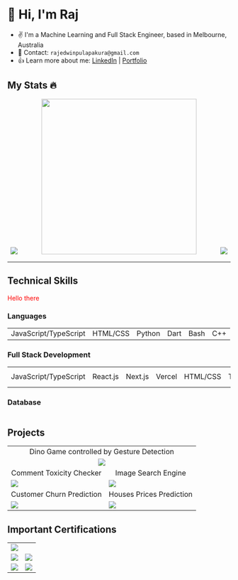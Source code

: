 # 👋 Hi, I'm Raj

- ✌️ I'm a Machine Learning and Full Stack Engineer, based in Melbourne, Australia
- 📨 Contact: `rajedwinpulapakura@gmail.com`
- 👍 Learn more about me: [LinkedIn](https://www.linkedin.com/in/raj-pulapakura-9b2348234/) | [Portfolio](https://www.rajpulapakura.com)

## My Stats 🔥
<div align="center">
<!--   <div> -->
    <img  src="https://github-readme-stats.vercel.app/api?username=raj-pulapakura&show_icons=true&theme=radical" />
    <img style="margin:0px 50px" width="350px" src="https://github-readme-stats.vercel.app/api/top-langs/?username=raj-pulapakura&layout=compact&theme=radical"/>
<!--   </div> -->
  <img src="https://github-readme-streak-stats.herokuapp.com/?user=raj-pulapakura&theme=radical" />
</div>

---


## Technical Skills

<div style="color:red;">Hello there</div>

<table>
  <tr>
    <h3>Languages</h3>
  </tr>
  <tr>
    <td>JavaScript/TypeScript</td>
    <td>HTML/CSS</td>
    <td>Python</td>
    <td>Dart</td>
    <td>Bash</td>
    <td>C++</td>
</tr>
</table>

<table>
  <tr>
    <h3>Full Stack Development</h3>
  </tr>
  <tr>
    <td>JavaScript/TypeScript</td>
    <td>React.js</td>
    <td>Next.js</td>
    <td>Vercel</td>
    <td>HTML/CSS</td>
    <td>Tailwind</td>
    <td>Material UI</td>
    <td>Redux/Zustand</td>
    <td>Node.js/REST APIs/FastAPI/Flask</td>
    <td>Express.js</td>
    <td>GraphQL/ApolloGraphQL</td>
    <td>TypeORM</td>
  </tr>
</table>

<table>
  <tr>
    <h3>Database</h3>
  </tr>
  <tr>
  
  </tr>
</table>
  
## Projects

<table border="0">
 <tr>
    <td colspan="2" align="center">Dino Game controlled by Gesture Detection</td>
 </tr>
 <tr>
    <td colspan="2" align="center"><img src="https://github.com/raj-pulapakura/raj-pulapakura/assets/87762282/8939495e-86cf-4e88-b648-01fbad891a27" /></td>
 </tr>
   <tr>
    <td align="center">Comment Toxicity Checker</td>
    <td align="center">Image Search Engine</td>
 </tr>
 <tr>
    <td><img src="https://github.com/raj-pulapakura/raj-pulapakura/assets/87762282/5913fe56-4c8e-4e69-8b44-ffe6281f4353" /></td>
    <td><img src="https://github.com/raj-pulapakura/raj-pulapakura/assets/87762282/d9fa78ec-b307-4522-876d-d9062c65f772" /></td>
 </tr>
 <tr>
    <td align="center">Customer Churn Prediction</td>
    <td align="center">Houses Prices Prediction</td>
 </tr>
 <tr>
    <td><img src="https://github.com/raj-pulapakura/raj-pulapakura/assets/87762282/b9da2432-cea5-4a55-ad0f-dca974ada9bd" /></td>
    <td><img src="https://github.com/raj-pulapakura/raj-pulapakura/assets/87762282/33c57bf8-5d36-4e0b-a121-79617b22bd51" /></td>
 </tr>
</table>

## Important Certifications

<table border="0">
 <tr>
    <td colspan="2"><img src="https://github.com/raj-pulapakura/raj-pulapakura/assets/87762282/acc1e709-2566-497c-a554-1fa04a3dc305" /></td>
 </tr>
 <tr>
    <td><img src="https://github.com/raj-pulapakura/raj-pulapakura/assets/87762282/1b56d620-ac64-4811-b05e-f3af8cd6817e" /></td>
    <td><img src="https://github.com/raj-pulapakura/raj-pulapakura/assets/87762282/3ffa23ce-d7da-4206-b3c8-37dd603592e0" /></td>
 </tr>
 <tr>
    <td><img src="https://github.com/raj-pulapakura/raj-pulapakura/assets/87762282/dde0dfb6-eb30-4bf8-98a7-406c23feb198" /></td>
    <td><img src="https://github.com/raj-pulapakura/raj-pulapakura/assets/87762282/da578d6e-626f-417c-a030-8c4f03028030" /></td>
 </tr>
</table>
